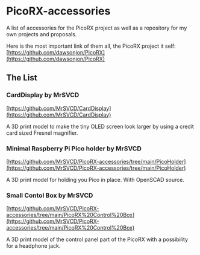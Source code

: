 # PicoRX-accessories
A list of accessories for the PicoRX project as well as a repository for my own projects and proposals.

Here is the most important link of them all, the PicoRX project it self: [https://github.com/dawsonjon/PicoRX](https://github.com/dawsonjon/PicoRX)

## The List
### CardDisplay by MrSVCD
[https://github.com/MrSVCD/CardDisplay](https://github.com/MrSVCD/CardDisplay)

A 3D print model to make the tiny OLED screen look larger by using a credit card sized Fresnel magnifier.

### Minimal Raspberry Pi Pico holder by MrSVCD
[https://github.com/MrSVCD/PicoRX-accessories/tree/main/PicoHolder](https://github.com/MrSVCD/PicoRX-accessories/tree/main/PicoHolder)

A 3D print model for holding you Pico in place. With OpenSCAD source.

### Small Contol Box by MrSVCD
[https://github.com/MrSVCD/PicoRX-accessories/tree/main/PicoRX%20Control%20Box](https://github.com/MrSVCD/PicoRX-accessories/tree/main/PicoRX%20Control%20Box)

A 3D print model of the control panel part of the PicoRX with a possibility for a headphone jack.

